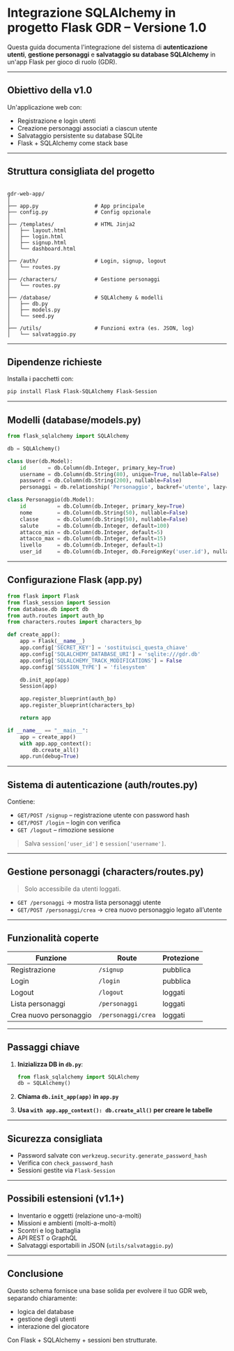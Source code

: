 #  Integrazione SQLAlchemy in progetto Flask GDR – Versione 1.0

Questa guida documenta l'integrazione del sistema di **autenticazione utenti**, **gestione personaggi** e **salvataggio su database SQLAlchemy** in un'app Flask per gioco di ruolo (GDR).

---

##  Obiettivo della v1.0

Un'applicazione web con:
- Registrazione e login utenti
- Creazione personaggi associati a ciascun utente
- Salvataggio persistente su database SQLite
- Flask + SQLAlchemy come stack base

---

##  Struttura consigliata del progetto

```

gdr-web-app/
│
├── app.py                  # App principale
├── config.py               # Config opzionale
│
├── /templates/             # HTML Jinja2
│   ├── layout.html
│   ├── login.html
│   ├── signup.html
│   └── dashboard.html
│
├── /auth/                  # Login, signup, logout
│   └── routes.py
│
├── /characters/            # Gestione personaggi
│   └── routes.py
│
├── /database/              # SQLAlchemy & modelli
│   ├── db.py
│   ├── models.py
│   └── seed.py
│
├── /utils/                 # Funzioni extra (es. JSON, log)
│   └── salvataggio.py

````

---

##  Dipendenze richieste

Installa i pacchetti con:

```bash
pip install Flask Flask-SQLAlchemy Flask-Session
````

---

##  Modelli (database/models.py)

```python
from flask_sqlalchemy import SQLAlchemy

db = SQLAlchemy()

class User(db.Model):
    id       = db.Column(db.Integer, primary_key=True)
    username = db.Column(db.String(80), unique=True, nullable=False)
    password = db.Column(db.String(200), nullable=False)
    personaggi = db.relationship('Personaggio', backref='utente', lazy=True)

class Personaggio(db.Model):
    id          = db.Column(db.Integer, primary_key=True)
    nome        = db.Column(db.String(50), nullable=False)
    classe      = db.Column(db.String(50), nullable=False)
    salute      = db.Column(db.Integer, default=100)
    attacco_min = db.Column(db.Integer, default=5)
    attacco_max = db.Column(db.Integer, default=15)
    livello     = db.Column(db.Integer, default=1)
    user_id     = db.Column(db.Integer, db.ForeignKey('user.id'), nullable=False)
```

---

##  Configurazione Flask (app.py)

```python
from flask import Flask
from flask_session import Session
from database.db import db
from auth.routes import auth_bp
from characters.routes import characters_bp

def create_app():
    app = Flask(__name__)
    app.config['SECRET_KEY'] = 'sostituisci_questa_chiave'
    app.config['SQLALCHEMY_DATABASE_URI'] = 'sqlite:///gdr.db'
    app.config['SQLALCHEMY_TRACK_MODIFICATIONS'] = False
    app.config['SESSION_TYPE'] = 'filesystem'

    db.init_app(app)
    Session(app)

    app.register_blueprint(auth_bp)
    app.register_blueprint(characters_bp)

    return app

if __name__ == "__main__":
    app = create_app()
    with app.app_context():
        db.create_all()
    app.run(debug=True)
```

---

##  Sistema di autenticazione (auth/routes.py)

Contiene:

* `GET/POST /signup` – registrazione utente con password hash
* `GET/POST /login` – login con verifica
* `GET /logout` – rimozione sessione

> Salva `session['user_id']` e `session['username']`.

---

##  Gestione personaggi (characters/routes.py)

> Solo accessibile da utenti loggati.

* `GET /personaggi` → mostra lista personaggi utente
* `GET/POST /personaggi/crea` → crea nuovo personaggio legato all’utente

---

##  Funzionalità coperte

| Funzione               | Route              | Protezione |
| ---------------------- | ------------------ | ---------- |
| Registrazione          | `/signup`          | pubblica   |
| Login                  | `/login`           | pubblica   |
| Logout                 | `/logout`          | loggati    |
| Lista personaggi       | `/personaggi`      | loggati    |
| Crea nuovo personaggio | `/personaggi/crea` | loggati    |

---

##  Passaggi chiave

1. **Inizializza DB in `db.py`**:

   ```python
   from flask_sqlalchemy import SQLAlchemy
   db = SQLAlchemy()
   ```

2. **Chiama `db.init_app(app)` in `app.py`**

3. **Usa `with app.app_context(): db.create_all()` per creare le tabelle**

---

##  Sicurezza consigliata

* Password salvate con `werkzeug.security.generate_password_hash`
* Verifica con `check_password_hash`
* Sessioni gestite via `Flask-Session`

---

##  Possibili estensioni (v1.1+)

* Inventario e oggetti (relazione uno-a-molti)
* Missioni e ambienti (molti-a-molti)
* Scontri e log battaglia
* API REST o GraphQL
* Salvataggi esportabili in JSON (`utils/salvataggio.py`)

---

##  Conclusione

Questo schema fornisce una base solida per evolvere il tuo GDR web, separando chiaramente:

* logica del database
* gestione degli utenti
* interazione del giocatore

Con Flask + SQLAlchemy + sessioni ben strutturate.

```

